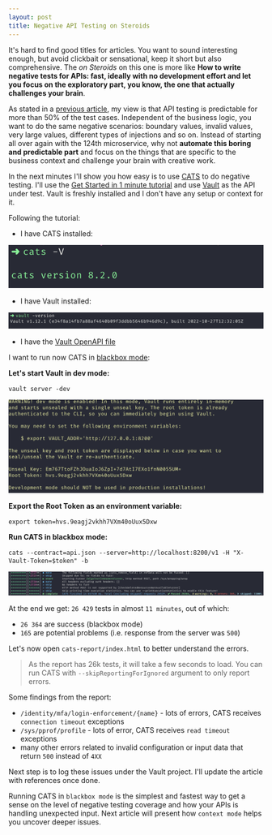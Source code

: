 ```yaml
---
layout: post
title: Negative API Testing on Steroids
---
```


It's hard to find good titles for articles. You want to sound interesting enough, but avoid clickbait or sensational, keep it short but also comprehensive.
The *on Steroids* on this one is more like **How to write negative tests for APIs: fast, ideally with no development effort and let you focus on the exploratory part, you know, the one that actually challenges your brain**.

As stated in a [previous article](/2022/03/24/better-api-tools/), my view is that API testing is predictable for more than 50% of the test cases. Independent of the business logic, 
you want to do the same negative scenarios: boundary values, invalid values, very large values, different types of injections and so on. 
Instead of starting all over again with the 124th microservice, why not **automate this boring and predictable part** and focus on the things that are specific 
to the business context and challenge your brain with creative work. 

In the next minutes I'll show you how easy is to use [CATS](https://github.com/Endava/cats) to do negative testing. 
I'll use the [Get Started in 1 minute tutorial](https://endava.github.io/cats/docs/intro/) and use [Vault](https://github.com/hashicorp/vault) as the API under test.
Vault is freshly installed and I don't have any setup or context for it. 

Following the tutorial:

- I have CATS installed:

![cats](https://github.com/ludovicianul/ludovicianul.github.io/raw/master/images/cats-v.png)

- I have Vault installed:

![cats](https://github.com/ludovicianul/ludovicianul.github.io/raw/master/images/vault-v.png)

- I have the [Vault OpenAPI file](https://developer.hashicorp.com/vault/api-docs/system/internal-specs-openapi)

I want to run now CATS in [blackbox mode](https://endava.github.io/cats/docs/getting-started/running-cats#blackbox-mode):

**Let's start Vault in dev mode:**

```shell
vault server -dev
```

![cats](https://github.com/ludovicianul/ludovicianul.github.io/raw/master/images/vault-dev.png)

**Export the Root Token as an environment variable:**

```shell
export token=hvs.9eagj2vkhh7VXm40oUux5Dxw
```

**Run CATS in blackbox mode:**

```shell
cats --contract=api.json --server=http://localhost:8200/v1 -H "X-Vault-Token=$token" -b 
```

![cats](https://github.com/ludovicianul/ludovicianul.github.io/raw/master/images/vault-r.png)

At the end we get: `26 429` tests in almost `11 minutes`, out of which:
- `26 364` are success (blackbox mode)
- `165` are potential problems (i.e. response from the server was `500`)

Let's now open `cats-report/index.html` to better understand the errors. 

> As the report has 26k tests, it will take a few seconds to load. You can run CATS with `--skipReportingForIgnored` argument to only report errors.

Some findings from the report:
- `/identity/mfa/login-enforcement/{name}` - lots of errors, CATS receives `connection timeout` exceptions
- `/sys/pprof/profile` - lots of error, CATS receives `read timeout` exceptions
- many other errors related to invalid configuration or input data that return `500` instead of `4XX`


Next step is to log these issues under the Vault project. I'll update the article with references once done.

Running CATS in `blackbox mode` is the simplest and fastest way to get a sense on the level of negative testing coverage and how your APIs is 
handling unexpected input. Next article will present how `context mode` helps you uncover deeper issues.
